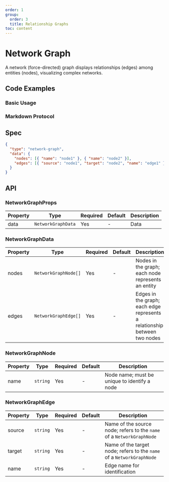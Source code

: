 ```yaml
---
order: 1
group:
  order: 3
  title: Relationship Graphs
toc: content
---
```


# Network Graph

A network (force-directed) graph displays relationships (edges) among entities (nodes), visualizing complex networks.

## Code Examples

### Basic Usage

<code src="./demos/common"></code>

### Markdown Protocol

<code src="./demos/markdown"></code>

## Spec

```json
{
  "type": "network-graph",
  "data": {
    "nodes": [{ "name": "node1" }, { "name": "node2" }],
    "edges": [{ "source": "node1", "target": "node2", "name": "edge1" }]
  }
}
```

## API

### NetworkGraphProps

| Property | Type               | Required | Default | Description |
| -------- | ------------------ | -------- | ------- | ----------- |
| data     | `NetworkGraphData` | Yes      | -       | Data        |

### NetworkGraphData

| Property | Type                 | Required | Default | Description                                                               |
| -------- | -------------------- | -------- | ------- | ------------------------------------------------------------------------- |
| nodes    | `NetworkGraphNode[]` | Yes      | -       | Nodes in the graph; each node represents an entity                        |
| edges    | `NetworkGraphEdge[]` | Yes      | -       | Edges in the graph; each edge represents a relationship between two nodes |

### NetworkGraphNode

| Property | Type     | Required | Default | Description                                  |
| -------- | -------- | -------- | ------- | -------------------------------------------- |
| name     | `string` | Yes      | -       | Node name; must be unique to identify a node |

### NetworkGraphEdge

| Property | Type     | Required | Default | Description                                                           |
| -------- | -------- | -------- | ------- | --------------------------------------------------------------------- |
| source   | `string` | Yes      | -       | Name of the source node; refers to the `name` of a `NetworkGraphNode` |
| target   | `string` | Yes      | -       | Name of the target node; refers to the `name` of a `NetworkGraphNode` |
| name     | `string` | Yes      | -       | Edge name for identification                                          |
